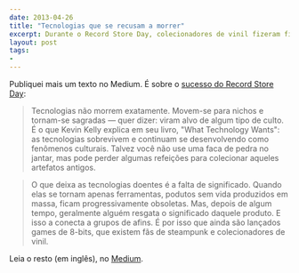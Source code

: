 ```yaml
---
date: 2013-04-26
title: "Tecnologias que se recusam a morrer"
excerpt: Durante o Record Store Day, colecionadores de vinil fizeram filas nas portas das lojas de discos
layout: post
tags: 
- 
---
```


Publiquei mais um texto no Medium. É sobre o [sucesso do Record Store Day](http://www.spin.com/articles/record-store-day-sales-vinyl-album-lp-independent/):

> Tecnologias não morrem exatamente. Movem-se para nichos e tornam-se sagradas — quer dizer: viram alvo de algum tipo de culto. É o que Kevin Kelly explica em seu livro, "What Technology Wants": as tecnologias sobrevivem e continuam se desenvolvendo como fenômenos culturais. Talvez você não use uma faca de pedra no jantar, mas pode perder algumas refeições para colecionar aqueles artefatos antigos.

> O que deixa as tecnologias doentes é a falta de significado. Quando elas se tornam apenas ferramentas, podutos sem vida produzidos em massa, ficam progressivamente obsoletas. Mas, depois de algum tempo, geralmente alguém resgata o significado daquele produto. E isso a conecta a grupos de afins. É por isso que ainda são lançados games de 8-bits, que existem fãs de steampunk e colecionadores de vinil.

Leia o resto (em inglês), no [Medium](https://medium.com/i-m-h-o/d413a44aa811).